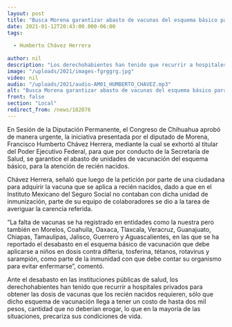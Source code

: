 ```yaml
---
layout: post
title: "Busca Morena garantizar abasto de vacunas del esquema básico para recién nacidos"
date: 2021-01-12T20:43:00.000-06:00
tags:
  
  - Humberto Chávez Herrera
  
author: nil
description: "Los derechohabientes han tenido que recurrir a hospitales privados para obtener las dosis de vacunas que los recién nacidos requieren"
image: "/uploads/2021/images-fgrggrg.jpg"
video: nil
audio: "/uploads/2021/audio-AM01_HUMBERTO_CHAVEZ.mp3"
alt: "Busca Morena garantizar abasto de vacunas del esquema básico para recién nacidos"
front: false
section: "Local"
redirect_from: /news/182076
---
```


En Sesión de la Diputación Permanente, el Congreso de Chihuahua aprobó de manera urgente, la iniciativa presentada por el diputado de Morena, Francisco Humberto Chávez Herrera, mediante la cual se exhortó al titular del Poder Ejecutivo Federal, para que por conducto de la Secretaría de Salud, se garantice el abasto de unidades de vacunación del esquema básico, para la atención de recién nacidos.

Chávez Herrera, señaló que luego de la petición por parte de una ciudadana para adquirir la vacuna que se aplica a recién nacidos, dado a que en el Instituto Mexicano del Seguro Social no contaban con dicha unidad de inmunización, parte de su equipo de colaboradores se dio a la tarea de averiguar la carencia referida.

“La falta de vacunas se ha registrado en entidades como la nuestra pero también en Morelos, Coahuila, Oaxaca, Tlaxcala, Veracruz, Guanajuato, Chiapas, Tamaulipas, Jalisco, Guerrero y Aguascalientes, en las que se ha reportado el desabasto en el esquema básico de vacunación que debe aplicarse a niños en dosis contra difteria, tosferina, tétanos, rotavirus y sarampión, como parte de la inmunidad con que debe contar su organismo para evitar enfermarse”, comentó.

Ante el desabasto en las instituciones públicas de salud, los derechohabientes han tenido que recurrir a hospitales privados para obtener las dosis de vacunas que los recién nacidos requieren, sólo que dicho esquema de vacunación llega a tener un costo de hasta dos mil pesos, cantidad que no deberían erogar, lo que en la mayoría de las situaciones, precariza sus condiciones de vida.